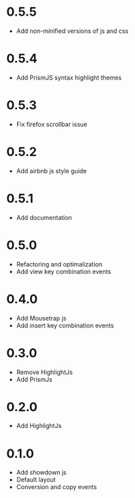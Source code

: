 # 0.5.5
- Add non-minified versions of js and css
# 0.5.4
- Add PrismJS syntax highlight themes
# 0.5.3
- Fix firefox scrollbar issue
# 0.5.2
- Add airbnb js style guide
# 0.5.1
- Add documentation
# 0.5.0
- Refactoring and optimalization
- Add view key combination events
# 0.4.0
- Add Mousetrap js
- Add insert key combination events
# 0.3.0
- Remove HighlightJs
- Add PrismJs
# 0.2.0
- Add HighlightJs
# 0.1.0
- Add showdown js
- Default layout
- Conversion and copy events
